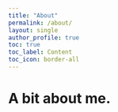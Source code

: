 ```yaml
---
title: "About"
permalink: /about/
layout: single
author_profile: true
toc: true
toc_label: Content
toc_icon: border-all
---
```


# A bit about me.